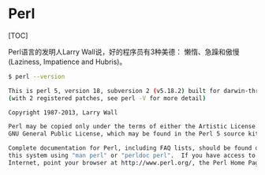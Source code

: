 # Perl

[TOC]

Perl语言的发明人Larry Wall说，好的程序员有3种美德： 懒惰、急躁和傲慢(Laziness, Impatience and Hubris)。

```bash
$ perl --version

This is perl 5, version 18, subversion 2 (v5.18.2) built for darwin-thread-multi-2level
(with 2 registered patches, see perl -V for more detail)

Copyright 1987-2013, Larry Wall

Perl may be copied only under the terms of either the Artistic License or the
GNU General Public License, which may be found in the Perl 5 source kit.

Complete documentation for Perl, including FAQ lists, should be found on
this system using "man perl" or "perldoc perl".  If you have access to the
Internet, point your browser at http://www.perl.org/, the Perl Home Page.
```
